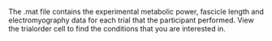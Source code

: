 The .mat file contains the experimental metabolic power, fascicle length and electromyography data for each trial that the participant performed. View the trialorder cell to find the conditions that you are interested in.
